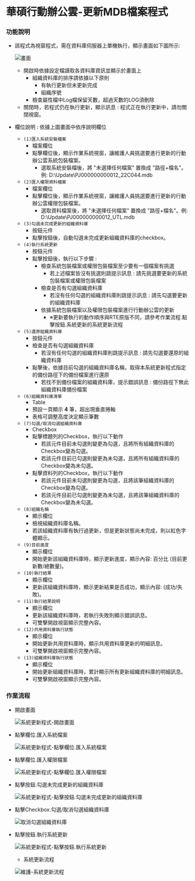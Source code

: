 # 華碩行動辦公雲-更新MDB檔案程式

### <div id="require">功能說明</div>
* 該程式為視窗程式，需在資料庫伺服器上單機執行，顯示畫面如下圖所示:

    ![畫面]

    * 開啟時依據設定檔讀取各資料庫資訊並顯示於畫面上
        * 組織資料庫的排序請依據以下原則
            * 有執行更新但未更新完成
            * 組織序號
        * 檢查屬性檔中Log檔保留天數，超過天數的LOG須刪除
    * 關閉時，若程式仍在執行更新，顯示訊息 : 程式正在執行更新中，請勿關閉視窗。

* 欄位說明 : 依據上圖畫面中依序說明欄位
    * `(1)匯入系統安裝檔案`
        * 檔案欄位
        * 點擊欄位後，顯示作業系統視窗，讓維護人員挑選要進行更新的行動辦公雲系統包裝檔案。
            * 選取系統安裝檔後，將 "未選擇任何檔案" 置換成 "路徑+檔名"。例: D:\Update\PJ000000000012_22C044.mdb
    * `(2)匯入權限資料檔案`
        * 檔案欄位
        * 點擊欄位後，顯示作業系統視窗，讓維護人員挑選要進行更新的行動辦公雲權限包裝檔案。
            * 選取資料檔案後，將 "未選擇任何檔案" 置換成 "路徑+檔名"。例: D:\Update\PJ000000000012_UTL.mdb
    * `(3)勾選未完成更新的組織資料庫`
        * 按鈕元件
        * 點擊按鈕後，自動勾選未完成更新組織資料庫的checkbox。
    * `(4)執行系統更新`
        * 按鈕元件
        * 點擊按鈕後，執行以下步驟 :
            * 檢查系統包裝檔案或權限包裝檔案至少要有一個檔案有挑選
                * 若上述檔案皆沒有挑選則跳提示訊息 : 請先挑選要更新的系統包裝檔案或權限包裝檔案
            * 檢查是否有勾選組織資料庫
                * 若沒有任何勾選的組織資料庫則跳提示訊息 : 請先勾選要更新的組織資料庫
            * 依據系統包裝檔案以及權限包裝檔案進行行動辦公雲的更新
                * ※更新要執行的動作順序與RTE原版不同，請參考作業流程.點擊按鈕.系統更新的系統更新流程
    * `(5)還原組織資料庫`
        * 按鈕元件
        * 檢查是否有勾選組織資料庫
            * 若沒有任何勾選的組織資料庫則跳提示訊息 : 請先勾選要還原的組織資料庫
        * 點擊後，依據目前勾選的組織資料庫名稱，取得本系統更新程式指定的備份路徑下的備份檔案進行還原
            * 若找不到備份檔案的組織資料庫，提示錯誤訊息 : 備份路徑下無此組織資料庫備份檔案
    * `(6)組織資料庫清單`
        * Table
        * 預設一頁顯示 **4** 筆，超出現垂直捲軸
        * 表格可調整高度決定顯示筆數
    * `(7)勾選/取消勾選組織資料庫`
        * Checkbox
        * 點擊標題列的Checkbox，執行以下動作
            * 若該元件目前未勾選則變更為勾選，且將所有組織資料庫的Checkbox變為勾選。
            * 若該元件目前已勾選則變更為未勾選，且將所有組織資料庫的Checkbox變為未勾選。
        * 點擊資料列的Checkbox，執行以下動作
            * 若該元件目前未勾選則變更為勾選，且將該筆組織資料庫的Checkbox變為勾選。
            * 若該元件目前已勾選則變更為未勾選，且將該筆組織資料庫的Checkbox變為未勾選。
    * `(8)組織名稱`
        * 顯示欄位
        * 檢視組織資料庫名稱。
        * 若該組織資料庫有執行過更新，但是更新狀態尚未完成，則以紅色字體顯示。
    * `(9)目前進度`
        * 顯示欄位
        * 開始更新該組織資料庫時，顯示更新進度，顯示內容: 百分比 (目前更新數/總數量)。
    * `(10)執行結果`
        * 顯示欄位
        * 更新該組織資料庫時，顯示更新結果是否成功，顯示內容: (成功/失敗)。
    * `(11)執行結果說明`
        * 顯示欄位
        * 更新該組織資料庫時，若執行失敗則顯示錯誤訊息。
        * 可雙擊開啟視窗顯示完整內容。
    * `(12)共用資料庫執行狀態`
        * 顯示欄位
        * 開始更新共用資料庫時，顯示共用資料庫更新的明細訊息。
        * 可雙擊開啟視窗顯示完整內容。
    * `(13)組織資料庫執行狀態`
        * 顯示欄位
        * 開始更新組織資料庫時，累計顯示所有更新組織資料庫的明細訊息。
        * 可雙擊開啟視窗顯示完整內容。

### <div id="flow">作業流程</div>
* 開啟畫面

    ![系統更新程式-開啟畫面]

* 點擊欄位.匯入系統檔案

    ![系統更新程式-點擊欄位.匯入系統檔案]

* 點擊欄位.匯入權限檔案

    ![系統更新程式-點擊欄位.匯入權限檔案]

* 點擊按鈕.勾選未完成更新的組織資料庫

    ![系統更新程式-點擊按鈕.勾選未完成更新的組織資料庫]

* 點擊Checkbox.勾選/取消勾選組織資料庫

    ![取消勾選組織資料庫]

* 點擊按鈕.執行系統更新

    ![系統更新程式-點擊按鈕.執行系統更新]

    * 系統更新流程
    
    ![維護-系統更新流程]

[維護-系統更新流程]:attachment/維護-系統更新流程.png "維護-系統更新流程"
[畫面]:attachment/畫面.png "畫面"
[系統更新程式-點擊按鈕.勾選未完成更新的組織資料庫]:attachment/系統更新程式-點擊按鈕.勾選未完成更新的組織資料庫.png "系統更新程式-點擊按鈕.勾選未完成更新的組織資料庫"
[系統更新程式-開啟畫面]:attachment/系統更新程式-開啟畫面.png "系統更新程式-開啟畫面"
[系統更新程式-點擊按鈕.執行系統更新]:attachment/系統更新程式-點擊按鈕.執行系統更新.png "系統更新程式-點擊按鈕.執行系統更新"
[系統更新程式-點擊欄位.匯入系統檔案]:attachment/系統更新程式-點擊欄位.匯入系統檔案.png "系統更新程式-點擊欄位.匯入系統檔案"
[系統更新程式-點擊欄位.匯入權限檔案]:attachment/系統更新程式-點擊欄位.匯入權限檔案.png "系統更新程式-點擊欄位.匯入權限檔案"
[取消勾選組織資料庫]:attachment/取消勾選組織資料庫.png "取消勾選組織資料庫"